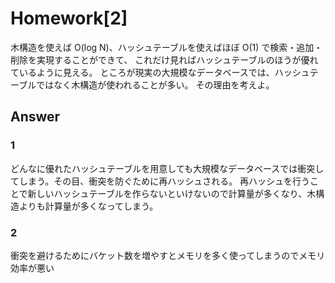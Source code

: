 # Homework[2]
木構造を使えば O(log N)、ハッシュテーブルを使えばほぼ O(1) で検索・追加・削除を実現することができて、
これだけ見ればハッシュテーブルのほうが優れているように見える。
ところが現実の大規模なデータベースでは、ハッシュテーブルではなく木構造が使われることが多い。
その理由を考えよ。
## Answer
### 1
どんなに優れたハッシュテーブルを用意しても大規模なデータベースでは衝突してしまう。その目、衝突を防ぐために再ハッシュされる。
再ハッシュを行うことで新しいハッシュテーブルを作らないといけないので計算量が多くなり、木構造よりも計算量が多くなってしまう。
### 2
衝突を避けるためにバケット数を増やすとメモリを多く使ってしまうのでメモリ効率が悪い
